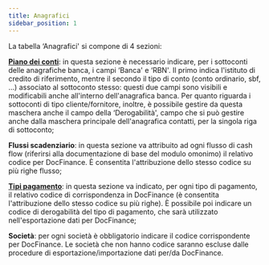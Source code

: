 ```yaml
---
title: Anagrafici
sidebar_position: 1
---
```


La tabella ‘Anagrafici' si compone di 4 sezioni:

**[Piano dei conti](/docs/erp-home/registers/accounting/analytic-chart-of-accounts)**: in questa sezione è necessario indicare, per i sottoconti delle anagrafiche banca, i campi ‘Banca' e ‘RBN'. Il primo indica l'istituto di credito di riferimento, mentre il secondo il tipo di conto (conto ordinario, sbf, …) associato al sottoconto stesso: questi due campi sono visibili e modificabili anche all'interno dell'anagrafica banca. Per quanto riguarda i sottoconti di tipo cliente/fornitore, inoltre, è possibile gestire da questa maschera anche il campo della ‘Derogabilità', campo che si può gestire anche dalla maschera principale dell'anagrafica contatti, per la singola riga di sottoconto;

**Flussi scadenziario**: in questa sezione va attribuito ad ogni flusso di cash flow (riferirsi alla documentazione di base del modulo omonimo) il relativo codice per DocFinance. È consentita l'attribuzione dello stesso codice su più righe flusso;

**[Tipi pagamento](/docs/configurations/tables/treasury/bills-portfolio-module-tables/payment-types)**: in questa sezione va indicato, per ogni tipo di pagamento, il relativo codice di corrispondenza in DocFinance (è consentita l'attribuzione dello stesso codice su più righe). È possibile poi indicare un codice di derogabilità del tipo di pagamento, che sarà utilizzato nell'esportazione dati per DocFinance;

**Società**: per ogni società è obbligatorio indicare il codice corrispondente per DocFinance. Le società che non hanno codice saranno escluse dalle procedure di esportazione/importazione dati per/da DocFinance.






